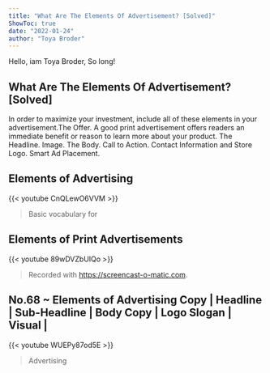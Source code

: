 ```yaml
---
title: "What Are The Elements Of Advertisement? [Solved]"
ShowToc: true 
date: "2022-01-24"
author: "Toya Broder" 
---
```


Hello, iam Toya Broder, So long!
## What Are The Elements Of Advertisement? [Solved]
 In order to maximize your investment, include all of these elements in your advertisement.The Offer. A good print advertisement offers readers an immediate benefit or reason to learn more about your product. 
 The Headline. 
 Image. 
 The Body. 
 Call to Action. 
 Contact Information and Store Logo. 
 Smart Ad Placement.

## Elements of Advertising
{{< youtube CnQLewO6VVM >}}
>Basic vocabulary for 

## Elements of Print Advertisements
{{< youtube 89wDVZbUIQo >}}
>Recorded with https://screencast-o-matic.com.

## No.68 ~ Elements of Advertising Copy | Headline | Sub-Headline | Body Copy | Logo Slogan | Visual |
{{< youtube WUEPy87od5E >}}
>Advertising


